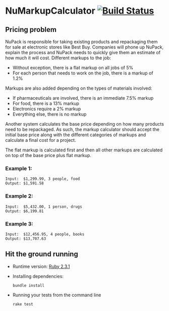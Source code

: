 # NuMarkupCalculator [![Build Status](https://travis-ci.org/mariusbutuc/nu-markup-calculator.svg?branch=proposed-solution)](https://travis-ci.org/mariusbutuc/nu-markup-calculator)

## Pricing problem

NuPack is responsible for taking existing products and repackaging them for sale at electronic stores like Best Buy. Companies will phone up NuPack, explain the process and NuPack needs to quickly give them an estimate of how much it will cost. Different markups to the job:

* Without exception, there is a flat markup on all jobs of 5%
* For each person that needs to work on the job, there is a markup of 1.2%

Markups are also added depending on the types of materials involved:

* If pharmaceuticals are involved, there is an immediate 7.5% markup
* For food, there is a 13% markup
* Electronics require a 2% markup
* Everything else, there is no markup

Another system calculates the base price depending on how many products need to be repackaged. As such, the markup calculator should accept the initial base price along with the different categories of markups and calculate a final cost for a project.

The flat markup is calculated first and then all other markups are calculated on top of the base price plus flat markup.

### Example 1:

    Input:  $1,299.99, 3 people, food
    Output: $1,591.58

### Example 2:

    Input:  $5,432.00, 1 person, drugs
    Output: $6,199.81

### Example 3:

    Input:  $12,456.95, 4 people, books
    Output: $13,707.63

## Hit the ground running

* Runtime version: [Ruby 2.3.1](https://github.com/mariusbutuc/nu-markup-calculator/blob/master/.ruby-version)

* Installing dependencies:

  ```
  bundle install
  ```

* Running your tests from the command line

  ```
  rake test
  ```
